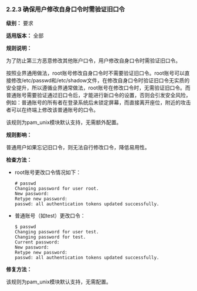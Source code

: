 ### 2.2.3 确保用户修改自身口令时需验证旧口令

**级别：** 要求

**适用版本：** 全部

**规则说明：** 

为了防止第三方恶意修改其他账户口令，用户修改自身口令时需验证旧口令。

按照业界通用做法，root账号修改自身口令时不需要验证旧口令。root账号可以直接修改/etc/passwd和/etc/shadow文件，在修改自身口令时验证旧口令无实质的安全提升，所以遵循业界通常做法，root账号在修改口令时，无需验证旧口令。而普通账号需要验证通过旧口令后，才能进行新口令的设置，否则会引发安全风险，例如：普通账号的所有者在登录系统后未锁定屏幕，而直接离开座位，附近的攻击者可以在终端上修改该普通账号的口令。

该规则为pam_unix模块默认支持，无需额外配置。

**规则影响：**

普通用户如果忘记旧口令，则无法自行修改口令，降低易用性。

**检查方法：**

- root账号更改口令情况如下：

  ```
  # passwd
  Changing password for user root.
  New password:
  Retype new password:
  passwd: all authentication tokens updated successfully.
  ```

- 普通账号（如test）更改口令：

  ```
  $ passwd
  Changing password for user test.
  Changing password for test.
  Current password:
  New password:
  Retype new password:
  passwd: all authentication tokens updated successfully.
  ```

**修复方法：**

该规则为pam_unix模块默认支持，无需配置。
